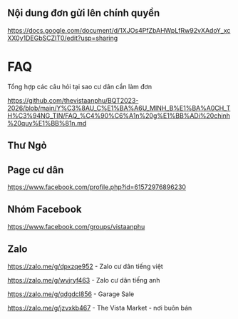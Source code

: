 ## Nội dung đơn gửi lên chính quyền
https://docs.google.com/document/d/1XJOs4PfZbAHWpLfRw92vXAdoY_xcXX0y1DEGbSCZIT0/edit?usp=sharing


# FAQ
Tổng hợp các câu hỏi tại sao cư dân cần làm đơn 

https://github.com/thevistaanphu/BQT2023-2026/blob/main/Y%C3%8AU_C%E1%BA%A6U_MINH_B%E1%BA%A0CH_TH%C3%94NG_TIN/FAQ_%C4%90%C6%A1n%20g%E1%BB%ADi%20chinh%20quy%E1%BB%81n.md

## Thư Ngỏ 



## Page cư dân 
https://www.facebook.com/profile.php?id=61572976896230

## Nhóm Facebook 
https://www.facebook.com/groups/vistaanphu



## Zalo

https://zalo.me/g/dpxzqe952 - Zalo cư dân tiếng việt

https://zalo.me/g/wvjryf463 - Zalo cư dân tiếng anh 

https://zalo.me/g/qdgdcl856 - Garage Sale 

https://zalo.me/g/jzvxkb467 - The Vista Market - nơi buôn bán
